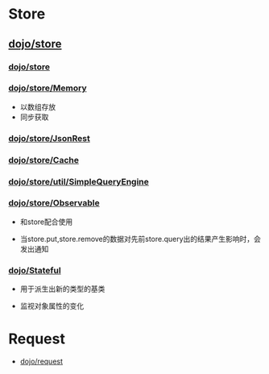 # Store

## [dojo/store](https://dojotoolkit.org/reference-guide/1.10/dojo/store.html#dojo-storehttps://dojotoolkit.org/reference-guide/1.10/dojo/store.html#dojo-store)


### [dojo/store](https://dojotoolkit.org/reference-guide/1.10/dojo/store.html#dojo-store)

### [dojo/store/Memory](https://dojotoolkit.org/reference-guide/1.10/dojo/store/Memory.html)

+ 以数组存放
+ 同步获取

### [dojo/store/JsonRest](https://dojotoolkit.org/reference-guide/1.10/dojo/store/JsonRest.html#dojo-store-jsonrest)

### [dojo/store/Cache](https://dojotoolkit.org/reference-guide/1.10/dojo/store/Cache.html#dojo-store-cache)

### [dojo/store/util/SimpleQueryEngine](https://dojotoolkit.org/reference-guide/1.10/dojo/store/util/SimpleQueryEngine.html#dojo-store-util-simplequeryengine)

### [dojo/store/Observable](https://dojotoolkit.org/reference-guide/1.10/dojo/store/Observable.html#dojo-store-observable)

+ 和store配合使用

+ 当store.put,store.remove的数据对先前store.query出的结果产生影响时，会发出通知

### [dojo/Stateful](https://dojotoolkit.org/reference-guide/1.10/dojo/Stateful.html#dojo-stateful)

+ 用于派生出新的类型的基类

+ 监视对象属性的变化

# Request

+ [dojo/request](https://dojotoolkit.org/reference-guide/1.10/dojo/request.html#dojo-request)



